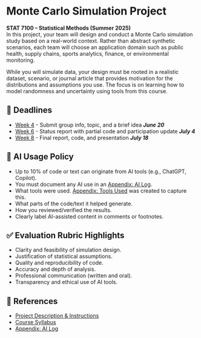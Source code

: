 # Monte Carlo Simulation Project
**STAT 7100 – Statistical Methods (Summer 2025)**\
In this project, your team will design and conduct a Monte Carlo simulation study based on a real-world context. Rather than abstract synthetic scenarios, each team will choose an application domain such as public health, supply chains, sports analytics, finance, or environmental monitoring.

While you will simulate data, your design must be rooted in a realistic dataset, scenario, or journal article that provides motivation for the distributions and assumptions you use. The focus is on learning how to model randomness and uncertainty using tools from this course.

## 📅 Deadlines
* [Week 4](deliverables/Week%204) - Submit group info, topic, and a brief idea	***June 20***
* [Week 6](deliverables/Week%206) - Status report with partial code and participation update	***July 4***
* [Week 8](deliverables/Week%208) - Final report, code, and presentation	***July 18***

## 🧠 AI Usage Policy
* Up to 10% of code or text can originate from AI tools (e.g., ChatGPT, Copilot).
* You must document any AI use in an [Appendix: AI Log](deliverables/Appendix:%20AI%20Log.txt).
* What tools were used. [Appendix: Tools Used](deliverables/Appendix%3A%20Tools%20Used.txt) was created to capture this.
* What parts of the code/text it helped generate.
* How you reviewed/verified the results.
* Clearly label AI-assisted content in comments or footnotes.

## ✅ Evaluation Rubric Highlights
* Clarity and feasibility of simulation design.
* Justification of statistical assumptions.
* Quality and reproducibility of code.
* Accuracy and depth of analysis.
* Professional communication (written and oral).
* Transparency and ethical use of AI tools.

## 🤔 References
* [Project Description & Instructions](docs/Project%20Description.pdf)
* [Course Syllabus](docs/Course%20Syllabus.pdf)
* [Appendix: AI Log](deliverables/Appendix:%20AI%20Log.txt)
